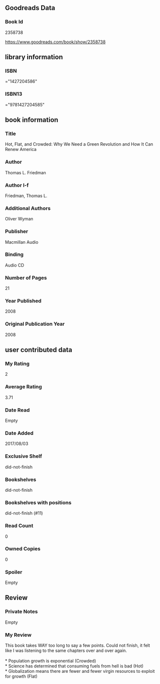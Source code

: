 <!-- This template shows how to bulk convert all columns of data into one markdown file -->
<!-- caveat: substitution key matches column headers from default export. You will get a KeyError if there's a mismatch -->

## Goodreads Data

### Book Id 

2358738

https://www.goodreads.com/book/show/2358738

## library information

### ISBN 
="1427204586"

### ISBN13 
="9781427204585"

## book information

### Title
Hot, Flat, and Crowded: Why We Need a Green Revolution and How It Can Renew America

### Author 
Thomas L. Friedman

### Author l-f 
Friedman, Thomas L.

### Additional Authors
Oliver Wyman

### Publisher 
Macmillan Audio

### Binding
Audio CD

### Number of Pages
21

### Year Published
2008

### Original Publication Year 
2008

## user contributed data

### My Rating
2

### Average Rating
3.71

### Date Read
Empty

### Date Added
2017/08/03

### Exclusive Shelf
did-not-finish

### Bookshelves
did-not-finish

### Bookshelves with positions
did-not-finish (#11)

### Read Count
0

### Owned Copies
0

### Spoiler 
Empty

## Review

### Private Notes
Empty

### My Review
This book takes WAY too long to say a few points. Could not finish, it felt like I was listening to the same chapters over and over again.<br/><br/>* Population growth is exponential (Crowded)<br/>* Science has determined that consuming fuels from hell is bad (Hot)<br/>* Globalization means there are fewer and fewer virgin resources to exploit for growth (Flat)